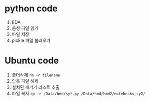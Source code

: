  
# python code
1. EDA
2. 음성 파일 읽기
3. 파일 저장
4. pickle 파일 불러오기

   
# Ubuntu code
1. 폴더삭제 `rm -r filename`
2. 압축 파일 해제
3. 설치된 패키기 리스트 추출
4. 파일 복사 `cp -r /Data/hmd/sy*.py /Data/hmd/hmd2/notebooks_sy2/`

